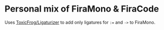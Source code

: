 # Personal mix of FiraMono & FiraCode

Uses [ToxicFrog/Ligaturizer](https://github.com/ToxicFrog/Ligaturizer)
to add only ligatures for `:=` and `->` to FiraMono.


